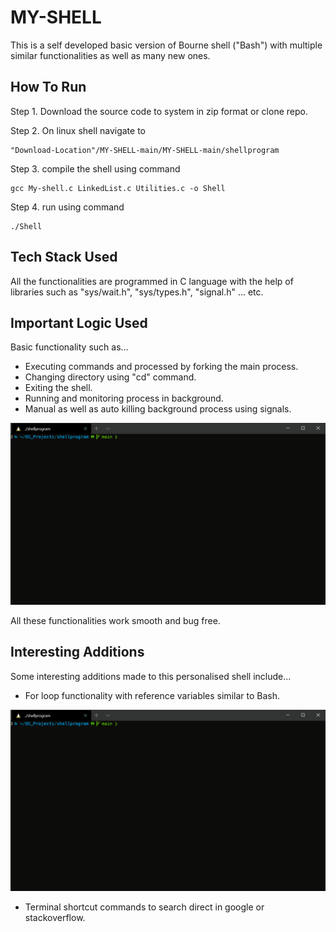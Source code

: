 # MY-SHELL
This is a self developed basic version of Bourne shell ("Bash") with multiple similar functionalities as well as many new ones.

## How To Run
Step 1. Download the source code to system in zip format or clone repo.

Step 2. On linux shell navigate to 
```
"Download-Location"/MY-SHELL-main/MY-SHELL-main/shellprogram
```
Step 3. compile the shell using command 
```
gcc My-shell.c LinkedList.c Utilities.c -o Shell
```
Step 4. run using command 
```
./Shell
```

## Tech Stack Used
All the functionalities are programmed in C language with the help of libraries such as "sys/wait.h", "sys/types.h", "signal.h" ... etc.

## Important Logic Used
Basic functionality such as... 
* Executing commands and processed by forking the main process.
* Changing directory using "cd" command.
* Exiting the shell.
* Running and monitoring process in background.
* Manual as well as auto killing background process using signals.

![Shell Demo](DEMO/test1.gif)

All these functionalities work smooth and bug free.

## Interesting Additions
Some interesting additions made to this personalised shell include...
* For loop functionality with reference variables similar to Bash.

![Shell Demo](DEMO/test2.gif)

* Terminal shortcut commands to search direct in google or stackoverflow.
